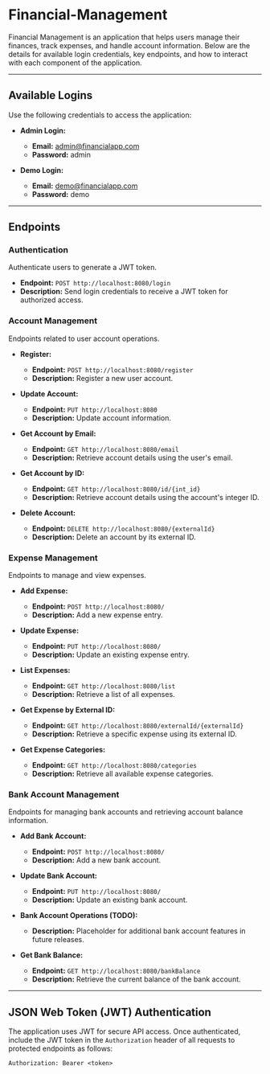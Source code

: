 # Financial-Management

Financial Management is an application that helps users manage their finances, track expenses, and handle account information. Below are the details for available login credentials, key endpoints, and how to interact with each component of the application.

---

## Available Logins

Use the following credentials to access the application:

- **Admin Login:**
    - **Email:** admin@financialapp.com
    - **Password:** admin

- **Demo Login:**
    - **Email:** demo@financialapp.com
    - **Password:** demo

---

## Endpoints

### Authentication
Authenticate users to generate a JWT token.

- **Endpoint:** `POST http://localhost:8080/login`
- **Description:** Send login credentials to receive a JWT token for authorized access.

### Account Management
Endpoints related to user account operations.

- **Register:**
    - **Endpoint:** `POST http://localhost:8080/register`
    - **Description:** Register a new user account.

- **Update Account:**
    - **Endpoint:** `PUT http://localhost:8080`
    - **Description:** Update account information.

- **Get Account by Email:**
    - **Endpoint:** `GET http://localhost:8080/email`
    - **Description:** Retrieve account details using the user's email.

- **Get Account by ID:**
    - **Endpoint:** `GET http://localhost:8080/id/{int_id}`
    - **Description:** Retrieve account details using the account's integer ID.

- **Delete Account:**
    - **Endpoint:** `DELETE http://localhost:8080/{externalId}`
    - **Description:** Delete an account by its external ID.

### Expense Management
Endpoints to manage and view expenses.

- **Add Expense:**
    - **Endpoint:** `POST http://localhost:8080/`
    - **Description:** Add a new expense entry.

- **Update Expense:**
    - **Endpoint:** `PUT http://localhost:8080/`
    - **Description:** Update an existing expense entry.

- **List Expenses:**
    - **Endpoint:** `GET http://localhost:8080/list`
    - **Description:** Retrieve a list of all expenses.

- **Get Expense by External ID:**
    - **Endpoint:** `GET http://localhost:8080/externalId/{externalId}`
    - **Description:** Retrieve a specific expense using its external ID.

- **Get Expense Categories:**
    - **Endpoint:** `GET http://localhost:8080/categories`
    - **Description:** Retrieve all available expense categories.

### Bank Account Management
Endpoints for managing bank accounts and retrieving account balance information.

- **Add Bank Account:**
    - **Endpoint:** `POST http://localhost:8080/`
    - **Description:** Add a new bank account.

- **Update Bank Account:**
    - **Endpoint:** `PUT http://localhost:8080/`
    - **Description:** Update an existing bank account.

- **Bank Account Operations (TODO):**
    - **Description:** Placeholder for additional bank account features in future releases.

- **Get Bank Balance:**
    - **Endpoint:** `GET http://localhost:8080/bankBalance`
    - **Description:** Retrieve the current balance of the bank account.

---

## JSON Web Token (JWT) Authentication
The application uses JWT for secure API access. Once authenticated, include the JWT token in the `Authorization` header of all requests to protected endpoints as follows:

```http
Authorization: Bearer <token>
